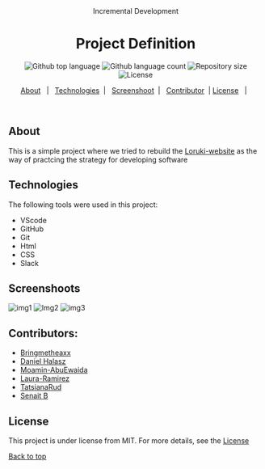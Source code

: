 
<div align="center" id="top"> 
  Incremental Development

  

  <!-- <a href="https://Project Definition.netlify.app">Demo</a> -->
</div>

<h1 align="center">Project Definition</h1>

<p align="center">
  <img alt="Github top language" src="https://img.shields.io/github/languages/top/Senait-coding/incremental-development?color=56BEB8">

  <img alt="Github language count" src="https://img.shields.io/github/languages/count/Senait-coding/incremental-development?color=56BEB8">

  <img alt="Repository size" src="https://img.shields.io/github/repo-size/Senait-coding/incremental-development?color=56BEB8">

  <img alt="License" src="https://img.shields.io/github/license/Senait-coding/incremental-development?color=56BEB8">

  <!-- <img alt="Github issues" src="https://img.shields.io/github/issues/Senait-coding/incremental-development?color=56BEB8" /> -->

  <!-- <img alt="Github forks" src="https://img.shields.io/github/forks/Senait-coding/incremental-development?color=56BEB8" /> -->

  <!-- <img alt="Github stars" src="https://img.shields.io/github/stars/Senait-coding/incremental-development?color=56BEB8" /> -->
</p>

<!-- Status -->

<!-- <h4 align="center"> 
	🚧  Incremental Development 🚀 Under construction...  🚧
</h4> 

<hr> -->
<p align="center">
  <a href="#about">About</a> &#xa0; | &#xa0; 
  <a href="#technologies">Technologies</a> &#xa0;| &#xa0;
  <a href="#screenshoot">Screenshoot</a> &#xa0;| &#xa0;
  <a href="https://bringmetheaxx.github.io/TeamFour/" target="_blank">Contributor</a>&#xa0; |
  <a href="#license">License</a> &#xa0; | &#xa0;
</p>
<br>

## About 

This is a simple project where we tried to rebuild the [Loruki-website](https://zen-carson-c10c9f.netlify.app/) as the way of practcing the strategy for developing software 

## Technologies 

The following tools were used in this project:

- VScode
- GitHub
- Git
- Html
- CSS
- Slack

## Screenshoots
![img1](https://github.com/Senait-coding/TeamFour/blob/origin/master/img1.jpeg)
![Img2](https://github.com/Senait-coding/TeamFour/blob/origin/master/Web%20capture_15-4-2021_42659_zen-carson-c10c9f.netlify.app.jpeg)
![img3](https://github.com/Senait-coding/TeamFour/blob/origin/master/third%20page.jpeg)

## Contributors:
* [Bringmetheaxx](https://github.com/bringmetheaxx)
* [Daniel Halasz](https://github.com/danielhalasz)
* [Moamin-AbuEwaida](https://github.com/Moamin-AbuEwaida)
* [Laura-Ramirez](https://github.com/lauraramirez220612)
* [TatsianaRud](https://github.com/TatsianaRud)
* [Senait B](https://github.com/Senait-coding)
## License

This project is under license from MIT. For more details, see the [License](
https://github.com/bringmetheaxx/TeamFour/blob/main/LICENSE)


<a href="#top">Back to top</a>



